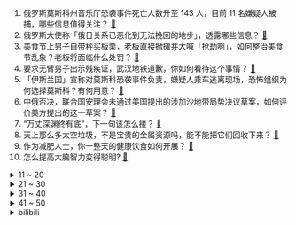 1. 俄罗斯莫斯科州音乐厅恐袭事件死亡人数升至 143 人，目前 11 名嫌疑人被捕，哪些信息值得关注？ [:link:](https://www.zhihu.com/question/649821045)
2. 俄罗斯大使称「俄日关系已恶化到无法挽回的地步」，透露哪些信息？ [:link:](https://www.zhihu.com/question/649643266)
3. 美食节上男子自带秤买板栗，老板直接掀摊并大喊「抢劫啊」，如何整治美食节乱象？老板将面临什么处罚？ [:link:](https://www.zhihu.com/question/649840270)
4. 要求无臂男子出示残疾证，武汉地铁道歉，你如何看待这个事情？ [:link:](https://www.zhihu.com/question/649711531)
5. 「伊斯兰国」宣称对莫斯科恐袭事件负责，嫌疑人乘车逃离现场，恐怖组织为何选择莫斯科？有何用意？ [:link:](https://www.zhihu.com/question/649776236)
6. 中俄否决，联合国安理会未通过美国提出的涉加沙地带局势决议草案，如何评价美方提出的这一草案？ [:link:](https://www.zhihu.com/question/649729812)
7. “万丈深渊终有底”，下一句该怎么接？ [:link:](https://www.zhihu.com/question/649662258)
8. 天上那么多太空垃圾，不是宝贵的金属资源吗，能不能把它们回收下来？ [:link:](https://www.zhihu.com/question/647146710)
9. 作为减肥人士，你一整天的健康饮食如何开展？ [:link:](https://www.zhihu.com/question/647590636)
10. 怎么提高大脑智力变得聪明? [:link:](https://www.zhihu.com/question/552643165)
<details>
<summary>11 ~ 20</summary>

11. 俄情报部门消息人士称确实收到美方关于莫斯科可能发生恐袭信息，但缺乏细节，哪些信息值得关注？ [:link:](https://www.zhihu.com/question/649825244)
12. 去蛋糕店买自选蛋糕，挑了一块还没结账，店员说有个外卖刚刚把你这块蛋糕订了。你会怎么做？ [:link:](https://www.zhihu.com/question/621387374)
13. 苹果 CEO 库克上海表示对于苹果供应链，没有比中国更为重要的地方，此言透露了什么信息？ [:link:](https://www.zhihu.com/question/649439458)
14. 如果世界上突然出现类似瓦坎达的国家，会对世界格局产生什么样的影响？ [:link:](https://www.zhihu.com/question/268470940)
15. 西游记最难的副本是狮驼岭吗? [:link:](https://www.zhihu.com/question/648864597)
16. 不退出了！张琳芃向国足道歉「只要国家需要，一定坚持到底」，如何看待此事？他将何去何从？ [:link:](https://www.zhihu.com/question/649851148)
17. 东北那么冷为什么没有形成吃辣椒驱寒的饮食习惯？ [:link:](https://www.zhihu.com/question/649670716)
18. 周鸿祎称手机厂商不做 AI 会成为下个诺基亚，AI 手机目前发展趋势如何？如何看待这一观点？ [:link:](https://www.zhihu.com/question/649760971)
19. 张庭新店开张 65 天销量仅 3 件，TST 曾陷传销风波，有哪些信息值得关注？ [:link:](https://www.zhihu.com/question/649818448)
20. 电影《沙丘 2》知友推荐度 84%，你给影片点了「推荐」还是「不推荐」？你觉得此评分还有上升空间吗？ [:link:](https://www.zhihu.com/question/648169276)
</details>
<details>
<summary>21 ~ 30</summary>

21. 你身边有长期不上班还到处玩的人吗？ [:link:](https://www.zhihu.com/question/648328481)
22. 跨部门协同，最困难的地方是什么？如何破解？ [:link:](https://www.zhihu.com/question/648611918)
23. 踏入社会后觉得很少开心，随时都处于「高压状态」，这是抑郁倾向吗? [:link:](https://www.zhihu.com/question/649420530)
24. 2024年新品轻薄本有什么好的选择？哪些本最值得购买？ [:link:](https://www.zhihu.com/question/649868977)
25. 在这个春天里你打算怎么燃烧你的卡路里？ [:link:](https://www.zhihu.com/question/649811176)
26. 游戏《绝区零》近期开启了【喧响测试】资格招募，对这款游戏你有哪些期待？ [:link:](https://www.zhihu.com/question/649455238)
27. 孩子小学6年级“小升初”，学习任务很重，该如何平衡学习和运动？ [:link:](https://www.zhihu.com/question/649879501)
28. 有没有让你觉得很优美浪漫的诗词？ [:link:](https://www.zhihu.com/question/639108935)
29. 爬山前要做好哪些准备? [:link:](https://www.zhihu.com/question/649882758)
30. 想向朋友借钱该怎么开口？ [:link:](https://www.zhihu.com/question/561562295)
</details>
<details>
<summary>31 ~ 40</summary>

31. 蜀汉如果一直窝在巴蜀，有可能一直延续国祚吗？ [:link:](https://www.zhihu.com/question/647476974)
32. 预亏损近5亿元！「折翼」的贵人鸟  4 亿元拍卖晋江工业园资产，有哪些信息值得关注？ [:link:](https://www.zhihu.com/question/649854555)
33. 母爱可以有多伟大？ [:link:](https://www.zhihu.com/question/59313322)
34. 普京就莫斯科音乐厅遭袭事件作出指示，这一恐怖袭击可能会引发哪些连锁反应？ [:link:](https://www.zhihu.com/question/649776617)
35. 媒体称俄罗斯两州分别遭无人机袭击，1 死 2 伤，一炼油塔起火，具体情况如何？与莫斯科恐袭事件有关吗？ [:link:](https://www.zhihu.com/question/649791021)
36. 范·巴斯滕巅峰时期究竟有多强？ [:link:](https://www.zhihu.com/question/47979976)
37. 提升自己最快最有效的方式是什么？ [:link:](https://www.zhihu.com/question/649264752)
38. 女生在春天户外运动时，选择什么样的运动装备性价比最高？ [:link:](https://www.zhihu.com/question/649855774)
39. 内向型 i 人和外向型 e 人谁更有可能成为出色的领导者？他们都有哪些优势和不足？ [:link:](https://www.zhihu.com/question/649615373)
40. 网上清一色说网文行业已经饱和了，是否真的没有机会了? [:link:](https://www.zhihu.com/question/648975005)
</details>
<details>
<summary>41 ~ 50</summary>

41. 小朋友动不动就大哭不止，妈妈心烦气躁、爸爸对孩子吼叫，一地鸡毛怎么办？ [:link:](https://www.zhihu.com/question/648454425)
42. 外交部发言人就俄罗斯发生严重恐怖袭击答记者问表示，强烈谴责恐怖袭击行为，哪些信息值得关注？ [:link:](https://www.zhihu.com/question/649823211)
43. 教育孩子，什么更重要？ [:link:](https://www.zhihu.com/question/646568399)
44. 沈腾超越吴京成中国影史票房最高主演，超 334.99 亿元，与马丽顶峰相见，哪些信息值得关注？ [:link:](https://www.zhihu.com/question/649860020)
45. 中国黄金一加盟店跑路，疑似违规开展黄金托管业务，多人中招，60 公斤黄金无法提取，哪些信息值得关注？ [:link:](https://www.zhihu.com/question/649769945)
46. 曾经遭受过职场霸凌，感觉自己的心理状况不太好，我该怎么调适？ [:link:](https://www.zhihu.com/question/649090998)
47. 你见过那些对色彩运用的特别好以至于让你难忘的画师？ [:link:](https://www.zhihu.com/question/311764234)
48. 如何评价由王一博、李沁、王阳主演，姚晓峰执导的电视剧《追风者》？ [:link:](https://www.zhihu.com/question/649543714)
49. 宝钗搬出大观园，探春为何竟说“亲戚们好，也不必死住着”的话？ [:link:](https://www.zhihu.com/question/644847373)
50. 能分享一下你相册里第一张照片吗？ [:link:](https://www.zhihu.com/question/428187209)
</details><details>
<summary>bilibili</summary>

</details>